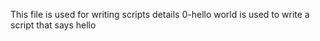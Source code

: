 This file is used for writing scripts details
0-hello world is used to write a script that says hello
